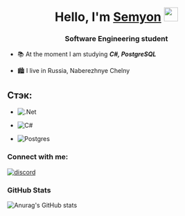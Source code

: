 <h1 align="center">Hello, I'm <a href="https://vk.com/sempa_ku" target="_blank">Semyon</a>
<img src="https://github.com/blackcater/blackcater/raw/main/images/Hi.gif" height="32"/></h1>
<h3 align="center">Software Engineering student</h3>


- 📚 At the moment I am studying ***C#, PostgreSQL***

- 🏙 I live in Russia, Naberezhnye Chelny

## Стэк:
- ![.Net](https://img.shields.io/badge/.NET-5C2D91?style=for-the-badge&logo=.net&logoColor=white)

- ![C#](https://img.shields.io/badge/c%23-%23239120.svg?style=for-the-badge&logo=csharp&logoColor=white)

- ![Postgres](https://img.shields.io/badge/postgres-%23316192.svg?style=for-the-badge&logo=postgresql&logoColor=white)


### Connect with me:
[![discord](https://img.shields.io/badge/Discord-%235865F2.svg?style=for-the-badge&logo=discord&logoColor=white)](https://discordapp.com/users/518795660024217600/)

### GitHub Stats
![Anurag's GitHub stats](https://github-readme-stats.vercel.app/api?username=Sempaku&show_icons=true&theme=transparent)
